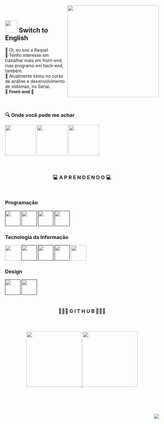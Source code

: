 <img align="right" width="300px" style="margin-top:-20px"  src="https://media4.giphy.com/media/5ndklThG9vUUdTmgMn/giphy.gif?cid=ecf05e47dowip7mjs56wiffuzr7ukf7q4euimx5afqhvof5p&rid=giphy.gif&ct=s" width="" height="" class="media-object  img-responsive img-thumbnail">
   
   ## <a href="https://github.com/raquelm16/raquelm16/blob/main/README-EN.md"><img src="https://user-images.githubusercontent.com/100868145/189416047-6cd07acb-e901-47d0-a955-fe0ef5fdc66e.png" width="40px;"/></a> Switch to English 
   👋 Oi, eu sou a Raquel <br>
   👀 Tenho interesse em trabalhar mais em front-end, mas programo em back-end, também. <br>
   🌱 Atualmente estou no curso de análise e desenvolvimento de sistemas, no Senai. <br>
   💞️ <strong>Front-end</strong> 💞️ <br>
<br>
<br>

 
<h3 align="left">🔍 Onde você pode me achar </h3>

<a href="https://www.linkedin.com/in/raquelmc/"><img src="https://user-images.githubusercontent.com/100868145/170832845-13e0fd24-16f7-4b30-988f-fc01ab7acc40.png" width="100" height="100"  class="media-object  img-responsive img-thumbnail"></a>
<a href="https://codepen.io/raquelm16"><img src="https://user-images.githubusercontent.com/100868145/185682005-a6910cc5-b9eb-4463-b639-71472ec18065.png"  width="100" height="100" class="media-object  img-responsive img-thumbnail"></a>
<a href="mailto:raquelmc365@gmail.com"><img src="https://user-images.githubusercontent.com/100868145/170833005-34940b65-11c5-486d-900b-6ab72ff895a2.png" width="100" height="100"  class="media-object  img-responsive img-thumbnail"></a>
<br>
<br>
<br>

<h3 align="center"> 💻 A P R E N D E N D O 💻</h3>
<br>
<h3 align="left">Programação</h3>
<code><a href=""><img src="https://user-images.githubusercontent.com/100868145/170838822-6cb4cd89-9f72-409d-a36c-de72e8d5dc1d.png" width="50" height="50"></a></code>
<code><a href=""><img src="https://user-images.githubusercontent.com/100868145/170838851-fcd426df-38b9-4ae0-a232-e45b828c52a1.png" width="50" height="50"></a></code>
<code><a href=""><img src="https://user-images.githubusercontent.com/100868145/170839652-f4cbd22c-bed2-4377-a9d7-c9225de77a17.png" width="50" height="50"></a></code>
<code><a href=""><img src="https://user-images.githubusercontent.com/100868145/170840175-bd005f02-af3e-42f3-9c53-e56d2b2e3c17.png" width="50" height="50"></a></code>
<br>
<h3 align="left">Tecnologia da Informação</h3>
<code><a href="https://drive.google.com/file/d/1ZQqlM_3ncWXfy-NqMBejx2KVkDbcOUXa/view"><img src="https://user-images.githubusercontent.com/100868145/170839772-0432b6b5-a27a-47d7-969d-913a7c95fabd.png" width="50" height="50"></a></code>
<code><a href=""><img src="https://user-images.githubusercontent.com/100868145/170839826-6ac3d0bc-7dc2-4ff6-8c48-8601c77d654d.png" width="50" height="50"></a></code>
<code><a href=""><img src="https://user-images.githubusercontent.com/100868145/170839845-dbf7e4e3-0ba4-494a-921c-1aea554aabb9.png" width="50" height="50"></a></code>
<code><a href=""><img src="https://user-images.githubusercontent.com/100868145/170839859-b1fa6e51-bd71-4a12-8b5f-e455668e8941.png" width="50" height="50"></a></code>
<code><a href="https://www.credly.com/badges/ba43394e-431f-46e0-a120-a5ecea578563/public_url"><img src="https://user-images.githubusercontent.com/100868145/173236397-b1e6fcf6-1d5f-4435-93a9-5509a157d7c2.png" width="50" height="50"></a></code>
<br>
<h3 align="left">Design</h3>
<code><a href=""><img src="https://user-images.githubusercontent.com/100868145/170840112-d02a2c93-68b4-4a94-801d-c37e8d35f86c.png" width="50" height="50"></a></code>
<code><a href=""><img src="https://user-images.githubusercontent.com/100868145/170840127-64e1b327-875d-45bc-9447-f46765005ee3.png" width="50" height="50"></a></code>
<br>
<br>


<h3 align="center"> 👩🏻‍💻 G I T H U B 👩🏻‍💻 </h3> 
<br>
<a href="https://github.com/raquelm16">
  <h3 align="center"><img height="180em" src="https://github-readme-stats-eight-theta.vercel.app/api?username=raquelm16&show_icons=true&theme=darcula&icon_color=2f548f&include_all_commits=true&count_private=true" class="media-object  img-responsive img-thumbnail"/>
  <img height="180em" src="https://github-readme-stats-eight-theta.vercel.app/api/top-langs/?username=raquelm16&layout=compact&langs_count=10&theme=darcula&" class="media-object  img-responsive img-thumbnail"/></h3>
     <br>
   <br>
   <br>
   <br>
   <img align="right" src="https://media2.giphy.com/media/WodOtJNNNQEXRSSXp2/giphy.gif?cid=ecf05e472tyfzyq1e8neu49sbrfae9mehxs6f4waxcpmsfwu&rid=giphy.gif&ct=s">

